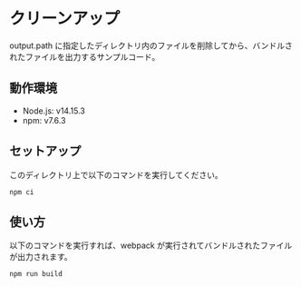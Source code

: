 # クリーンアップ

output.path に指定したディレクトリ内のファイルを削除してから、バンドルされたファイルを出力するサンプルコード。

## 動作環境

- Node.js: v14.15.3
- npm: v7.6.3

## セットアップ

このディレクトリ上で以下のコマンドを実行してください。

```
npm ci
```

## 使い方

以下のコマンドを実行すれば、webpack が実行されてバンドルされたファイルが出力されます。

```
npm run build
```
